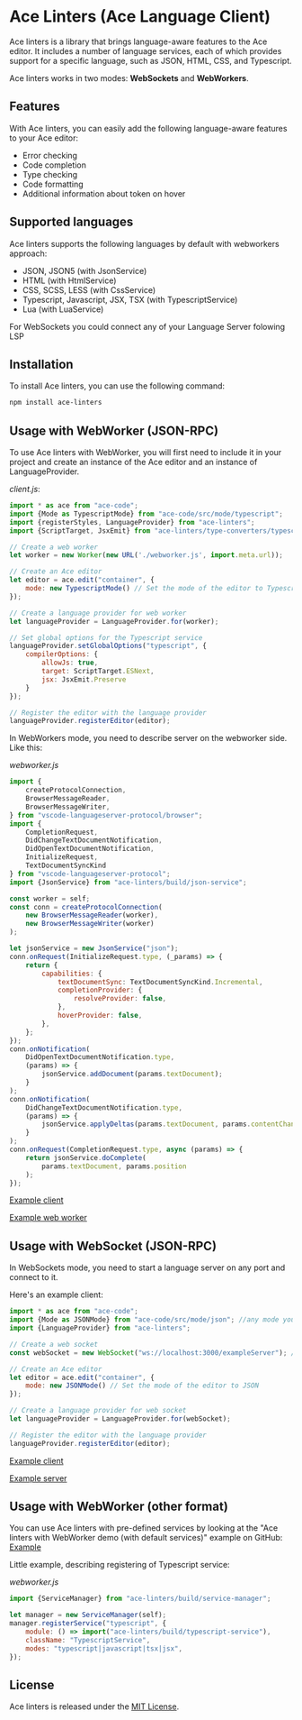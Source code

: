 # Ace Linters (Ace Language Client)

Ace linters is a library that brings language-aware features to the Ace editor. It includes a number of language
services, each of which provides support for a specific language, such as JSON, HTML, CSS, and Typescript.

Ace linters works in two modes: **WebSockets** and **WebWorkers**.

## Features

With Ace linters, you can easily add the following language-aware features to your Ace editor:

- Error checking
- Code completion
- Type checking
- Code formatting
- Additional information about token on hover

## Supported languages

Ace linters supports the following languages by default with webworkers approach:

- JSON, JSON5 (with JsonService)
- HTML (with HtmlService)
- CSS, SCSS, LESS (with CssService)
- Typescript, Javascript, JSX, TSX (with TypescriptService)
- Lua (with LuaService)

For WebSockets you could connect any of your Language Server folowing LSP

## Installation

To install Ace linters, you can use the following command:

```bash
npm install ace-linters
```

## Usage with WebWorker (JSON-RPC)

To use Ace linters with WebWorker, you will first need to include it in your project and create an instance of the Ace
editor and an instance of LanguageProvider. 

*client.js*:

```javascript
import * as ace from "ace-code";
import {Mode as TypescriptMode} from "ace-code/src/mode/typescript";
import {registerStyles, LanguageProvider} from "ace-linters";
import {ScriptTarget, JsxEmit} from "ace-linters/type-converters/typescript-converters";

// Create a web worker
let worker = new Worker(new URL('./webworker.js', import.meta.url));

// Create an Ace editor
let editor = ace.edit("container", {
    mode: new TypescriptMode() // Set the mode of the editor to Typescript
});

// Create a language provider for web worker
let languageProvider = LanguageProvider.for(worker);

// Set global options for the Typescript service
languageProvider.setGlobalOptions("typescript", {
    compilerOptions: {
        allowJs: true,
        target: ScriptTarget.ESNext,
        jsx: JsxEmit.Preserve
    }
});

// Register the editor with the language provider
languageProvider.registerEditor(editor);

``` 

In WebWorkers mode, you need to describe server
on the webworker side. Like this:

*webworker.js*

```javascript
import {
    createProtocolConnection,
    BrowserMessageReader,
    BrowserMessageWriter,
} from "vscode-languageserver-protocol/browser";
import {
    CompletionRequest,
    DidChangeTextDocumentNotification,
    DidOpenTextDocumentNotification,
    InitializeRequest,
    TextDocumentSyncKind
} from "vscode-languageserver-protocol";
import {JsonService} from "ace-linters/build/json-service";

const worker = self;
const conn = createProtocolConnection(
    new BrowserMessageReader(worker),
    new BrowserMessageWriter(worker)
);

let jsonService = new JsonService("json");
conn.onRequest(InitializeRequest.type, (_params) => {
    return {
        capabilities: {
            textDocumentSync: TextDocumentSyncKind.Incremental,
            completionProvider: {
                resolveProvider: false,
            },
            hoverProvider: false,
        },
    };
});
conn.onNotification(
    DidOpenTextDocumentNotification.type,
    (params) => {
        jsonService.addDocument(params.textDocument);
    }
);
conn.onNotification(
    DidChangeTextDocumentNotification.type,
    (params) => {
        jsonService.applyDeltas(params.textDocument, params.contentChanges);
    }
);
conn.onRequest(CompletionRequest.type, async (params) => {
    return jsonService.doComplete(
        params.textDocument, params.position
    );
});
```

[Example client](https://github.com/mkslanc/ace-linters/blob/main/packages/demo/webworker-json-rpc/demo.ts)

[Example web worker](https://github.com/mkslanc/ace-linters/blob/main/packages/demo/webworker-json-rpc/webworker.ts)

## Usage with WebSocket (JSON-RPC)

In WebSockets mode, you need to start a language server on any port and connect to it.

Here's an example client:

```javascript
import * as ace from "ace-code";
import {Mode as JSONMode} from "ace-code/src/mode/json"; //any mode you want
import {LanguageProvider} from "ace-linters";

// Create a web socket
const webSocket = new WebSocket("ws://localhost:3000/exampleServer"); // adress of your websocket server

// Create an Ace editor
let editor = ace.edit("container", {
    mode: new JSONMode() // Set the mode of the editor to JSON
});

// Create a language provider for web socket
let languageProvider = LanguageProvider.for(webSocket);

// Register the editor with the language provider
languageProvider.registerEditor(editor);
```

[Example client](https://github.com/mkslanc/ace-linters/blob/main/packages/demo/websockets-lsp/client.ts)

[Example server](https://github.com/mkslanc/ace-linters/tree/main/packages/demo/websockets-lsp/server)

## Usage with WebWorker (other format)

You can use Ace linters with pre-defined services by looking at the "Ace linters with WebWorker demo (with default services)" example on GitHub:
[Example](https://github.com/mkslanc/ace-linters/blob/main/packages/demo/webworker-lsp/)

Little example, describing registering of Typescript service:

*webworker.js*

```javascript
import {ServiceManager} from "ace-linters/build/service-manager";

let manager = new ServiceManager(self);
manager.registerService("typescript", {
    module: () => import("ace-linters/build/typescript-service"),
    className: "TypescriptService",
    modes: "typescript|javascript|tsx|jsx",
});
```
## License

Ace linters is released under the [MIT License](https://opensource.org/licenses/MIT).
